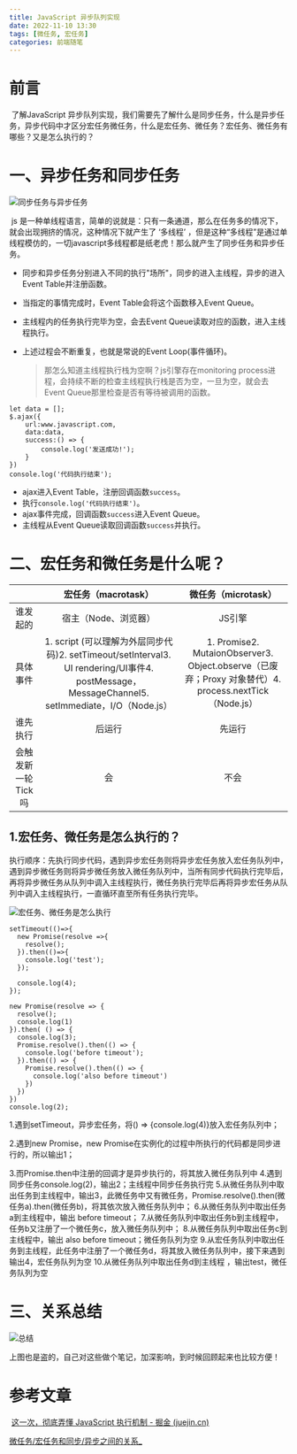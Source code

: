 ```yaml
---
title: JavaScript 异步队列实现
date: 2022-11-10 13:30
tags: [微任务, 宏任务]
categories: 前端随笔
---
```


<!-- <meta name="referrer" content="no-referrer" /> -->

# 前言

​	了解JavaScript 异步队列实现，我们需要先了解什么是同步任务，什么是异步任务，异步代码中才区分宏任务微任务，什么是宏任务、微任务？宏任务、微任务有哪些？又是怎么执行的？

# 一、异步任务和同步任务

![同步任务与异步任务](https://p9-juejin.byteimg.com/tos-cn-i-k3u1fbpfcp/9b354be478dd4d369799be4d4f0087e2~tplv-k3u1fbpfcp-watermark.image?)

​		js 是一种单线程语言，简单的说就是：只有一条通道，那么在任务多的情况下，就会出现拥挤的情况，这种情况下就产生了 ‘多线程’ ，但是这种“多线程”是通过单线程模仿的，一切javascript多线程都是纸老虎！那么就产生了同步任务和异步任务。

- 同步和异步任务分别进入不同的执行"场所"，同步的进入主线程，异步的进入Event Table并注册函数。

- 当指定的事情完成时，Event Table会将这个函数移入Event Queue。

- 主线程内的任务执行完毕为空，会去Event Queue读取对应的函数，进入主线程执行。

- 上述过程会不断重复，也就是常说的Event Loop(事件循环)。

  

  > 那怎么知道主线程执行栈为空啊？js引擎存在monitoring process进程，会持续不断的检查主线程执行栈是否为空，一旦为空，就会去Event Queue那里检查是否有等待被调用的函数。

```
let data = [];
$.ajax({
    url:www.javascript.com,
    data:data,
    success:() => {
        console.log('发送成功!');
    }
})
console.log('代码执行结束');
```

- ajax进入Event Table，注册回调函数`success`。
- 执行`console.log('代码执行结束')`。
- ajax事件完成，回调函数`success`进入Event Queue。
- 主线程从Event Queue读取回调函数`success`并执行。

# 二、宏任务和微任务是什么呢？

|                    |                   **宏任务（macrotask）**                    |                   **微任务（microtask）**                    |
| :----------------: | :----------------------------------------------------------: | :----------------------------------------------------------: |
|      谁发起的      |                     宿主（Node、浏览器）                     |                            JS引擎                            |
|      具体事件      | 1. script (可以理解为外层同步代码)2. setTimeout/setInterval3. UI rendering/UI事件4. postMessage，MessageChannel5. setImmediate，I/O（Node.js） | 1. Promise2. MutaionObserver3. Object.observe（已废弃；Proxy 对象替代）4. process.nextTick（Node.js） |
|      谁先执行      |                            后运行                            |                            先运行                            |
| 会触发新一轮Tick吗 |                              会                              |                             不会                             |

## 1.宏任务、微任务是怎么执行的？

​	执行顺序：先执行同步代码，遇到异步宏任务则将异步宏任务放入宏任务队列中，遇到异步微任务则将异步微任务放入微任务队列中，当所有同步代码执行完毕后，再将异步微任务从队列中调入主线程执行，微任务执行完毕后再将异步宏任务从队列中调入主线程执行，一直循环直至所有任务执行完毕。

![宏任务、微任务是怎么执行](https://p6-juejin.byteimg.com/tos-cn-i-k3u1fbpfcp/71de5ee24ed84d108e0d1127c03f6474~tplv-k3u1fbpfcp-watermark.image?)

```
setTimeout(()=>{
  new Promise(resolve =>{
  	resolve();
  }).then(()=>{
  	console.log('test');
  });

  console.log(4);
});

new Promise(resolve => {
  resolve();
  console.log(1)
}).then( () => {
  console.log(3);
  Promise.resolve().then(() => {
    console.log('before timeout');
  }).then(() => {
    Promise.resolve().then(() => {
      console.log('also before timeout')
    })
  })
})
console.log(2);
```

1.遇到setTimeout，异步宏任务，将() => {console.log(4)}放入宏任务队列中；

2.遇到new Promise，new Promise在实例化的过程中所执行的代码都是同步进行的，所以输出1；

3.而Promise.then中注册的回调才是异步执行的，将其放入微任务队列中
4.遇到同步任务console.log(2)，输出2；主线程中同步任务执行完
5.从微任务队列中取出任务到主线程中，输出3，此微任务中又有微任务，Promise.resolve().then(微任务a).then(微任务b)，将其依次放入微任务队列中；
6.从微任务队列中取出任务a到主线程中，输出 before timeout；
7.从微任务队列中取出任务b到主线程中，任务b又注册了一个微任务c，放入微任务队列中；
8.从微任务队列中取出任务c到主线程中，输出 also before timeout；微任务队列为空
9.从宏任务队列中取出任务到主线程，此任务中注册了一个微任务d，将其放入微任务队列中，接下来遇到输出4，宏任务队列为空
10.从微任务队列中取出任务d到主线程 ，输出test，微任务队列为空

# 三、关系总结

![总结](https://p6-juejin.byteimg.com/tos-cn-i-k3u1fbpfcp/945651e8e2404a5093810c7d73272897~tplv-k3u1fbpfcp-watermark.image?)

上图也是盗的，自己对这些做个笔记，加深影响，到时候回顾起来也比较方便！

# 参考文章

​	[这一次，彻底弄懂 JavaScript 执行机制 - 掘金 (juejin.cn)](https://juejin.cn/post/6844903512845860872)

​	[ 微任务/宏任务和同步/异步之间的关系_](https://blog.csdn.net/weixin_45888701/article/details/116781078)
